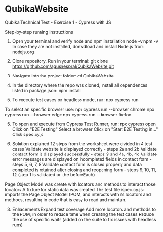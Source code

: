# QubikaWebsite

Qubika Technical Test - Exercise 1 - Cypress with JS

Step-by-step running instructions

1. Open your terminal and verify node and npm installation
   node -v
   npm -v
   In case they are not installed, donwdload and install Node.js from nodejs.org

2. Clone repository. Run in your terminal:
   git clone https://github.com/agusnespral/QubikaWebsite.git

3. Navigate into the project folder:
   cd QubikaWebsite

4. In the directory where the repo was cloned, install all dependences listed in package.json:
   npm install

5. To execute test cases on headless mode, run:
   npx cypress run

To select an specific browser use:
npx cypress run --browser chrome
npx cypress run --browser edge
npx cypress run --browser firefox

5. To open and execute from Cypress Test Runner, run:
   npx cypress open
   Click on "E2E Testing"
   Select a browser
   Click on "Start E2E Testing in..."
   Click spec.cy.js

6. Solution explained
   12 steps from the worksheet were divided in 4 test cases
   Validate website is displayed correctly - steps 2a and 2b
   Validate contact form is displayed successfully - steps 3 and 4a, 4b, 4c
   Validate error messages are displayed on incompleted fields in contact form - steps 5, 6, 7, 8
   Validate contact form is closed properly and data completed is retained after closing and reopening form - steps 9, 10, 11, 12
   (step 1 is validated on the beforeEach)

Page Object Model was create with locators and methods to interact those locators
A fixture for static data was created
The test file (spec.cy.js) imports the Page Object Model (POM) and interacts with its locators and methods, resulting in code that is easy to read and maintain.

3. Enhacements
   Expand test coverage
   Add more locators and methods to the POM, in order to reduce time when creating the test cases
   Reduce the use of specific waits (added on the suite to fix issues with headless runs)

